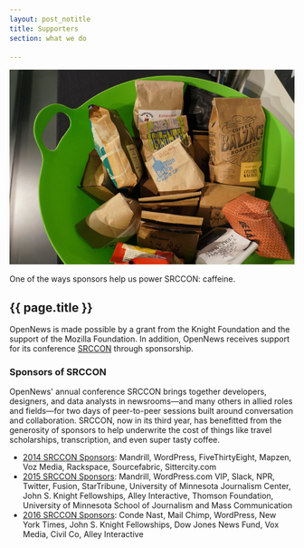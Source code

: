 ```yaml
---
layout: post_notitle
title: Supporters
section: what we do

---
```

<img src="/media/img/srcconcoffee.jpg" class="topline">
<p class="caption">One of the ways sponsors help us power SRCCON: caffeine.</p>

<h2>{{ page.title }}</h2>
<p class="bodybig">OpenNews is made possible by a grant from the Knight Foundation and the support of the Mozilla Foundation. In addition, OpenNews receives support for its conference <a href="http://srccon.org">SRCCON</a> through sponsorship.</p>

### Sponsors of SRCCON

OpenNews' annual conference SRCCON brings together developers, designers, and data analysts in newsrooms—and many others in allied roles and fields—for two days of peer-to-peer sessions built around conversation and collaboration. SRCCON, now in its third year, has benefitted from the generosity of sponsors to help underwrite the cost of things like travel scholarships, transcription, and even super tasty coffee.

* [2014 SRCCON Sponsors](http://2014.srccon.org/sponsors/): Mandrill, WordPress, FiveThirtyEight, Mapzen, Voz Media, Rackspace, Sourcefabric, Sittercity.com
* [2015 SRCCON Sponsors](http://2015.srccon.org/sponsors/2015/): Mandrill, WordPress.com VIP, Slack, NPR, Twitter, Fusion, StarTribune, University of Minnesota Journalism Center, John S. Knight Fellowships, Alley Interactive, Thomson Foundation, University of Minnesota School of Journalism and Mass Communication
* [2016 SRCCON Sponsors](http://srccon.org/sponsors/): Conde Nast, Mail Chimp, WordPress, New York Times, John S. Knight Fellowships, Dow Jones News Fund, Vox Media, Civil Co, Alley Interactive
